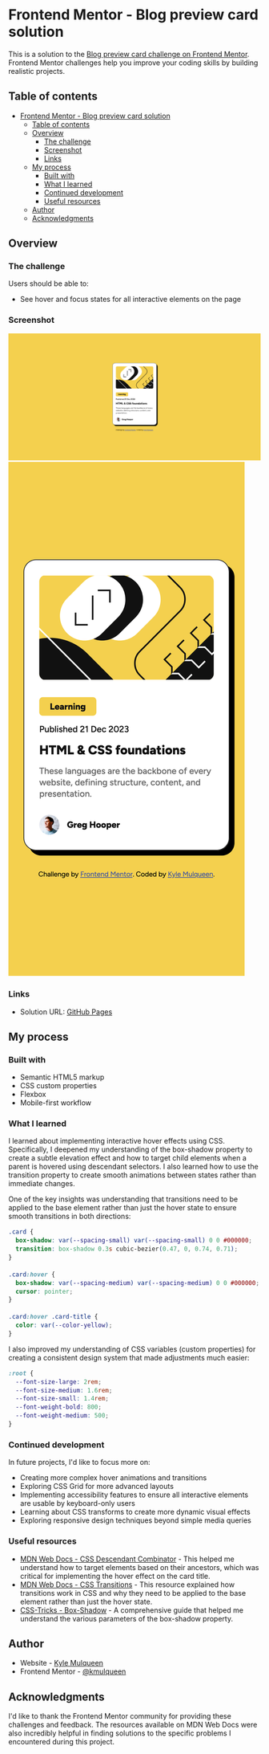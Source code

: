 # Frontend Mentor - Blog preview card solution

This is a solution to the [Blog preview card challenge on Frontend Mentor](https://www.frontendmentor.io/challenges/blog-preview-card-ckPaj01IcS). Frontend Mentor challenges help you improve your coding skills by building realistic projects.

## Table of contents

- [Frontend Mentor - Blog preview card solution](#frontend-mentor---blog-preview-card-solution)
  - [Table of contents](#table-of-contents)
  - [Overview](#overview)
    - [The challenge](#the-challenge)
    - [Screenshot](#screenshot)
    - [Links](#links)
  - [My process](#my-process)
    - [Built with](#built-with)
    - [What I learned](#what-i-learned)
    - [Continued development](#continued-development)
    - [Useful resources](#useful-resources)
  - [Author](#author)
  - [Acknowledgments](#acknowledgments)

## Overview

### The challenge

Users should be able to:

- See hover and focus states for all interactive elements on the page

### Screenshot

![Kyle Mulqueen's desktop solution](./assets/images/kyle-solution-desktop.png)
![Kyle Mulqueen's mobile solution](./assets/images/kyle-solution-mobile.png)

### Links

- Solution URL: [GitHub Pages](https://kmulqueen.github.io/blog-preview-card-challenge/)

## My process

### Built with

- Semantic HTML5 markup
- CSS custom properties
- Flexbox
- Mobile-first workflow

### What I learned

I learned about implementing interactive hover effects using CSS. Specifically, I deepened my understanding of the box-shadow property to create a subtle elevation effect and how to target child elements when a parent is hovered using descendant selectors. I also learned how to use the transition property to create smooth animations between states rather than immediate changes.

One of the key insights was understanding that transitions need to be applied to the base element rather than just the hover state to ensure smooth transitions in both directions:

```css
.card {
  box-shadow: var(--spacing-small) var(--spacing-small) 0 0 #000000;
  transition: box-shadow 0.3s cubic-bezier(0.47, 0, 0.74, 0.71);
}

.card:hover {
  box-shadow: var(--spacing-medium) var(--spacing-medium) 0 0 #000000;
  cursor: pointer;
}

.card:hover .card-title {
  color: var(--color-yellow);
}
```

I also improved my understanding of CSS variables (custom properties) for creating a consistent design system that made adjustments much easier:

```css
:root {
  --font-size-large: 2rem;
  --font-size-medium: 1.6rem;
  --font-size-small: 1.4rem;
  --font-weight-bold: 800;
  --font-weight-medium: 500;
}
```

### Continued development

In future projects, I'd like to focus more on:

- Creating more complex hover animations and transitions
- Exploring CSS Grid for more advanced layouts
- Implementing accessibility features to ensure all interactive elements are usable by keyboard-only users
- Learning about CSS transforms to create more dynamic visual effects
- Exploring responsive design techniques beyond simple media queries

### Useful resources

- [MDN Web Docs - CSS Descendant Combinator](https://developer.mozilla.org/en-US/docs/Web/CSS/Descendant_combinator) - This helped me understand how to target elements based on their ancestors, which was critical for implementing the hover effect on the card title.
- [MDN Web Docs - CSS Transitions](https://developer.mozilla.org/en-US/docs/Web/CSS/CSS_transitions/Using_CSS_transitions) - This resource explained how transitions work in CSS and why they need to be applied to the base element rather than just the hover state.
- [CSS-Tricks - Box-Shadow](https://css-tricks.com/almanac/properties/b/box-shadow/) - A comprehensive guide that helped me understand the various parameters of the box-shadow property.

## Author

- Website - [Kyle Mulqueen](https://github.com/kmulqueen)
- Frontend Mentor - [@kmulqueen](https://www.frontendmentor.io/profile/kmulqueen)

## Acknowledgments

I'd like to thank the Frontend Mentor community for providing these challenges and feedback. The resources available on MDN Web Docs were also incredibly helpful in finding solutions to the specific problems I encountered during this project.
